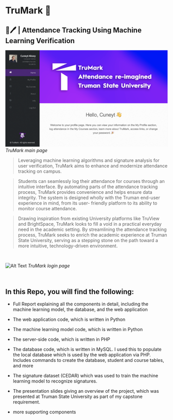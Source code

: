 # TruMark 🚀
## 🚀🖊 | Attendance Tracking Using Machine Learning Verification 


![Alt Text](./main_page.png) 
*TruMark main page*



> Leveraging machine learning algorithms and signature analysis for user verification, TruMark aims to enhance and modernize attendance tracking on campus. 

>Students can seamlessly log their attendance for courses through an intuitive interface. By automating parts of the attendance tracking process, TruMark provides convenience and helps ensure data integrity. The system is designed wholly with the Truman end-user experience in mind, from its user- friendly platform to its ability to monitor course attendance.

>Drawing inspiration from existing University platforms like TruView and BrightSpace, TruMark looks to fill a void in a practical everyday need in the academic setting. By streamlining the attendance tracking process, TruMark seeks to enrich the academic experience at Truman State University, serving as a stepping stone on the path toward a more intuitive, technology-driven environment.

<br>

![Alt Text](./login_page.png) 
*TruMark login page*

<br>

## In this Repo, you will find the following:

- Full Report explaining all the components in detail, including the machine learning model, the database, and the web application

- The web application code, which is written in Python

- The machine learning model code, which is written in Python

- The server-side code, which is written in PHP

- The database code, which is written in MySQL. I used this to populate the local database which is used by the web application via PHP. Includes commands to create the database, student and course tables, and more

- The signature dataset (CEDAR) which was used to train the machine learning model to recognize signatures.

- The presentation slides giving an overview of the project, which was presented at Truman State University as part of my capstone requirement. 

- more supporting components

  
